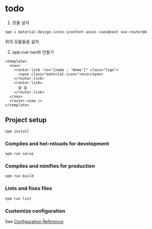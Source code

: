 # todo

1. 모듈 설치
```
npm i material-design-icons-iconfont axios vuex@next vue-router@4
```
위의 모듈들을 설치

2. app.vue nav바 만들기
```
<template>
  <nav>
    <router-link :to="{name : 'Home'}" class="logo">
      <span class="material-icons">eco</span>
    </router-link>
    <router-link>
      할 일
    </router-link>
  </nav>
  <router-view />
</template>
```


## Project setup
```
npm install
```

### Compiles and hot-reloads for development
```
npm run serve
```

### Compiles and minifies for production
```
npm run build
```

### Lints and fixes files
```
npm run lint
```

### Customize configuration
See [Configuration Reference](https://cli.vuejs.org/config/).
